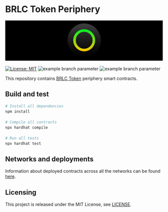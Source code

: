 # BRLC Token Periphery

<p align="center">
  <img src="./docs/media/brlc-cover.png">
</p>

[![License: MIT](https://img.shields.io/badge/License-MIT-yellow.svg)](https://opensource.org/licenses/MIT)
![example branch parameter](https://github.com/cloudwalk/brlc-periphery/actions/workflows/build.yml/badge.svg?branch=main)
![example branch parameter](https://github.com/cloudwalk/brlc-periphery/actions/workflows/test.yml/badge.svg?branch=main)

This repository contains [BRLC Token](https://github.com/cloudwalk/brlc-token) periphery smart contracts.

## Build and test

``` sh
# Install all dependencies
npm install

# Compile all contracts
npx hardhat compile

# Run all tests
npx hardhat test
```

## Networks and deployments
Information about deployed contracts across all the networks can be found [here](./docs/deployed-contracts.md).

## Licensing
This project is released under the MIT License, see [LICENSE](./LICENSE).
